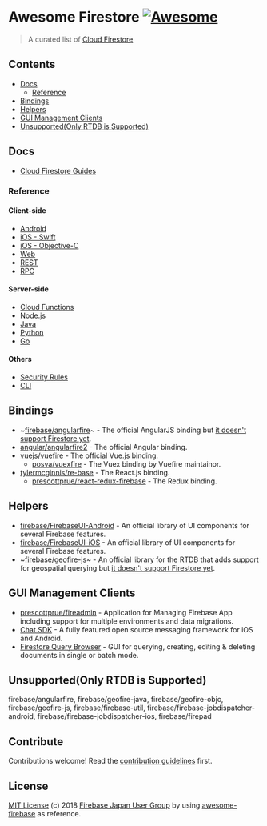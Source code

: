 # Awesome Firestore [![Awesome](https://cdn.rawgit.com/sindresorhus/awesome/d7305f38d29fed78fa85652e3a63e154dd8e8829/media/badge.svg)](https://github.com/sindresorhus/awesome)

> A curated list of [Cloud Firestore](https://firebase.google.com/docs/firestore/)


## Contents

- [Docs](#docs)
  - [Reference](#reference)
- [Bindings](#bindings)
- [Helpers](#helpers)
- [GUI Management Clients](#gui-management-clients)
- [Unsupported(Only RTDB is Supported)](#unsupportedonly-rtdb-is-supported)

## Docs

- [Cloud Firestore Guides](https://firebase.google.com/docs/firestore/)

### Reference

#### Client-side
- [Android](https://firebase.google.com/docs/reference/android/com/google/firebase/firestore/package-summary)  
- [iOS - Swift](https://firebase.google.com/docs/reference/swift/firebasefirestore/api/reference/Classes)  
- [iOS - Objective-C](https://firebase.google.com/docs/reference/ios/firebasefirestore/api/reference/Classes)  
- [Web](https://firebase.google.com/docs/reference/js/firebase.firestore)  
- [REST](https://firebase.google.com/docs/firestore/reference/rest/)
- [RPC](https://firebase.google.com/docs/firestore/reference/rpc/)

#### Server-side
- [Cloud Functions](https://firebase.google.com/docs/reference/functions/functions.firestore)  
- [Node.js](https://cloud.google.com/nodejs/docs/reference/firestore/0.14.x/)
- [Java](https://googlecloudplatform.github.io/google-cloud-java/google-cloud-clients/apidocs/index.html?com/google/cloud/firestore/package-summary.html)
- [Python](https://google-cloud-python.readthedocs.io/en/latest/firestore/client.html)
- [Go](https://godoc.org/cloud.google.com/go/firestore)

#### Others
- [Security Rules](https://firebase.google.com/docs/reference/rules/index-all)
- [CLI](https://firebase.google.com/docs/cli/)

## Bindings 

- ~[firebase/angularfire](https://github.com/firebase/angularfire)~ - The official AngularJS binding but [it doesn't support  Firestore yet](https://github.com/firebase/angularfire/issues/956).
- [angular/angularfire2](https://github.com/angular/angularfire2) - The official Angular binding.
- [vuejs/vuefire](https://github.com/vuejs/vuefire) - The official Vue.js binding.
  - [posva/vuexfire](https://github.com/posva/vuexfire) - The Vuex binding by Vuefire maintainor.
- [tylermcginnis/re-base](https://github.com/tylermcginnis/re-base) - The React.js binding.
  - [prescottprue/react-redux-firebase](https://github.com/prescottprue/react-redux-firebase) - The Redux binding.

## Helpers

- [firebase/FirebaseUI-Android](https://github.com/firebase/FirebaseUI-Android)	- An official library of UI components for several Firebase features.
- [firebase/FirebaseUI-iOS](https://github.com/firebase/FirebaseUI-iOS)	- An official library of UI components for several Firebase features.
- ~[firebase/geofire-js](https://github.com/firebase/geofire-js)~ - An official library for the RTDB that adds support for geospatial querying but [it doesn't support  Firestore yet](https://github.com/firebase/geofire-js/issues/163).


## GUI Management Clients

- [prescottprue/fireadmin](https://github.com/prescottprue/fireadmin) - Application for Managing Firebase App including support for multiple environments and data migrations.
- [Chat SDK](https://chatsdk.co/) - A fully featured open source messaging framework for iOS and Android.
- [Firestore Query Browser](https://github.com/rechenberger/firestore-query-browser) - GUI for querying, creating, editing & deleting documents in single or batch mode.


## Unsupported(Only RTDB is Supported)

firebase/angularfire, firebase/geofire-java, firebase/geofire-objc, firebase/geofire-js, firebase/firebase-util, firebase/firebase-jobdispatcher-android, firebase/firebase-jobdispatcher-ios, firebase/firepad

## Contribute

Contributions welcome! Read the [contribution guidelines](contributing.md) first.


## License

[MIT License](./LICENSE.md) (c) 2018 [Firebase Japan User Group](https://firebase.asia) by using [awesome-firebase](https://github.com/afonsopacifer/awesome-firebase) as reference.
